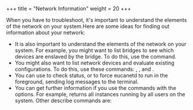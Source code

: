 +++
title = "Network Information"
weight = 20
+++

When you have to troubleshoot, it's important to understand the elements of the network on your system.Here are some ideas for finding out information about your network: 



* It is also important to understand the elements of the network on your system. For example, you might want to list bridges to see which devices are enslaved by the bridge. To do this, use the command. 
* You might also want to list network devices and evaluate existing configurations. To do this, use these commands: , , and . 
* You can use to check status, or to force eucanetd to run in the foreground, sending log messages to the terminal. 
* You can get further information if you use the commands with the options. For example, returns all instances running by all users on the system. Other describe commands are: 
